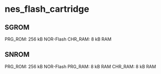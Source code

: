 # nes_flash_cartridge

## SGROM

PRG_ROM: 256 kB NOR-Flash
CHR_RAM:   8 kB RAM

## SNROM

PRG_ROM: 256 kB NOR-Flash
PRG_RAM:   8 kB RAM
CHR_RAM:   8 kB RAM
